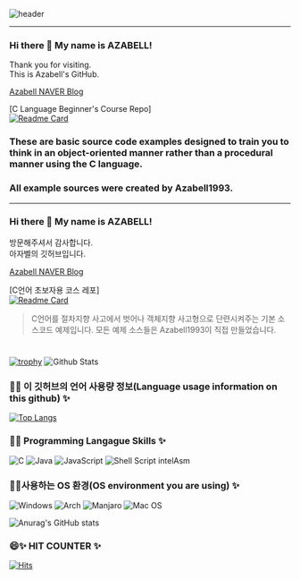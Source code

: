 ![header](https://capsule-render.vercel.app/api?text=Azabell%Github&fontSize=50)  
  
-----   
### Hi there 👋 My name is AZABELL!  
Thank you for visiting.  
This is Azabell's GitHub.  
  
[Azabell NAVER Blog](https://blog.naver.com/azabell)    

[C Language Beginner's Course Repo]  
[![Readme Card](https://github-readme-stats.vercel.app/api/pin/?username=Azabell1993&repo=ClangStructPointerExample)](https://github.com/Azabell1993/ClangStructPointerExample)   
    
### These are basic source code examples designed to train you to think in an object-oriented manner rather than a procedural manner using the C language.  
### All example sources were created by Azabell1993.  
-----  


### Hi there 👋 My name is AZABELL! 
방문해주셔서 감사합니다.  
아자벨의 깃허브입니다.  

[Azabell NAVER Blog](https://blog.naver.com/azabell)  

[C언어 초보자용 코스 레포]  
[![Readme Card](https://github-readme-stats.vercel.app/api/pin/?username=Azabell1993&repo=ClangStructPointerExample)](https://github.com/Azabell1993/ClangStructPointerExample)  



> C언어를 절차지향 사고에서 벗어나 객체지향 사고형으로 단련시켜주는 기본 소스코드 예제입니다.
> 모든 예제 소스들은 Azabell1993이 직접 만들었습니다.
  
  
#
<!--
- 🌱 I’m currently learning ...
- 👯 I’m looking to collaborate on ...
- 🤔 I’m looking for help with ...
- 💬 Ask me about ...
- 📫 How to reach me: ...
- 😄 Pronouns: ...
- ⚡ Fun fact: ...
![C++](https://img.shields.io/badge/c++-%2300599C.svg?style=for-the-badge&logo=c%2B%2B&logoColor=white)
-->
[![trophy](https://github-profile-trophy.vercel.app/?username=Azabell1993)](https://github.com/ryo-ma/github-profile-trophy) 
![Github Stats](https://github-readme-stats.vercel.app/api?username=Azabell1993&show_icons=true) 


### 💬✨ 이 깃허브의 언어 사용량 정보(Language usage information on this github) ✨                            
[![Top Langs](https://github-readme-stats.vercel.app/api/top-langs/?username=azabell1993&langs_count=8)](https://github.com/azabell1993)  
  
### 🔭✨ Programming Langague Skills ✨  
![C](https://img.shields.io/badge/c-%2300599C.svg?style=for-the-badge&logo=c&logoColor=white) ![Java](https://img.shields.io/badge/java-%23ED8B00.svg?style=for-the-badge&logo=java&logoColor=white) ![JavaScript](https://img.shields.io/badge/javascript-%23323330.svg?style=for-the-badge&logo=javascript&logoColor=%23F7DF1E) ![Shell Script](https://img.shields.io/badge/shell_script-%23121011.svg?style=for-the-badge&logo=gnu-bash&logoColor=white)  intelAsm


### 🤔✨사용하는 OS 환경(OS environment you are using) ✨  
![Windows](https://img.shields.io/badge/Windows-0078D6?style=for-the-badge&logo=windows&logoColor=white) ![Arch](https://img.shields.io/badge/Arch%20Linux-1793D1?logo=arch-linux&logoColor=fff&style=for-the-badge) ![Manjaro](https://img.shields.io/badge/Manjaro-35BF5C?style=for-the-badge&logo=Manjaro&logoColor=white) ![Mac OS](https://img.shields.io/badge/mac%20os-000000?style=for-the-badge&logo=macos&logoColor=F0F0F0)  

![Anurag's GitHub stats](https://github-readme-stats.vercel.app/api?username=azabell1993&show_icons=true&bg_color=00000000)  

### 😄✨ HIT COUNTER ✨  
[![Hits](https://hits.seeyoufarm.com/api/count/incr/badge.svg?url=https://github.com/Azabell1993/hit-counter)](https://hits.seeyoufarm.com)  
